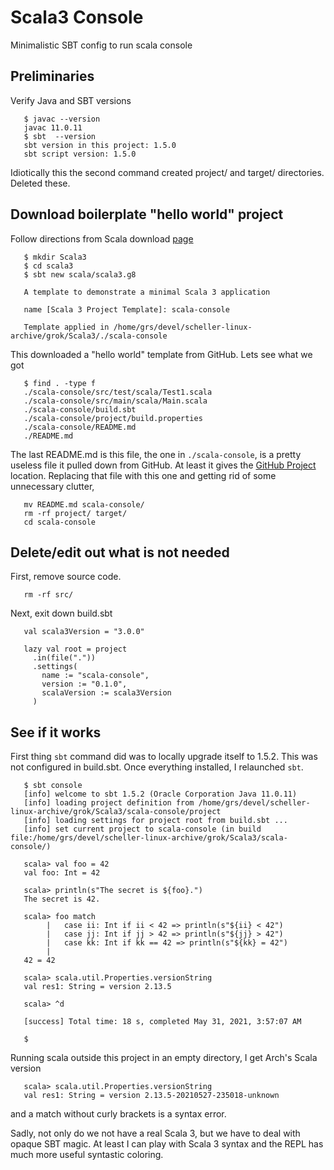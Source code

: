# Scala3 Console

Minimalistic SBT config to run scala console

## Preliminaries

Verify Java and SBT versions

```
   $ javac --version
   javac 11.0.11
   $ sbt  --version
   sbt version in this project: 1.5.0
   sbt script version: 1.5.0
```

Idiotically this the second command created project/ and target/
directories.  Deleted these.

## Download boilerplate "hello world" project

Follow directions from Scala download
[page](https://docs.scala-lang.org/scala3/getting-started.html)

```
   $ mkdir Scala3
   $ cd scala3
   $ sbt new scala/scala3.g8

   A template to demonstrate a minimal Scala 3 application

   name [Scala 3 Project Template]: scala-console

   Template applied in /home/grs/devel/scheller-linux-archive/grok/Scala3/./scala-console
```

This downloaded a "hello world" template from GitHub.  Lets see what we got

```
   $ find . -type f
   ./scala-console/src/test/scala/Test1.scala
   ./scala-console/src/main/scala/Main.scala
   ./scala-console/build.sbt
   ./scala-console/project/build.properties
   ./scala-console/README.md
   ./README.md
```

The last README.md is this file, the one in `./scala-console`, is
a pretty useless file it pulled down from GitHub.  At least it gives the
[GitHub Project](https://github.com/scala/scala3-example-project/)
location.  Replacing that file with this one and getting rid of some
unnecessary clutter,

```
   mv README.md scala-console/
   rm -rf project/ target/
   cd scala-console
```

## Delete/edit out what is not needed

First, remove source code.

```
   rm -rf src/
```

Next, exit down build.sbt

```
   val scala3Version = "3.0.0"

   lazy val root = project
     .in(file("."))
     .settings(
       name := "scala-console",
       version := "0.1.0",
       scalaVersion := scala3Version
     )
```

## See if it works

First thing `sbt` command did was to locally upgrade itself to 1.5.2.
This was not configured in build.sbt.  Once everything installed, I
relaunched `sbt`.

```
   $ sbt console
   [info] welcome to sbt 1.5.2 (Oracle Corporation Java 11.0.11)
   [info] loading project definition from /home/grs/devel/scheller-linux-archive/grok/Scala3/scala-console/project
   [info] loading settings for project root from build.sbt ...
   [info] set current project to scala-console (in build file:/home/grs/devel/scheller-linux-archive/grok/Scala3/scala-console/)

   scala> val foo = 42
   val foo: Int = 42

   scala> println(s"The secret is ${foo}.")
   The secret is 42.

   scala> foo match
        |   case ii: Int if ii < 42 => println(s"${ii} < 42")
        |   case jj: Int if jj > 42 => println(s"${jj} > 42")
        |   case kk: Int if kk == 42 => println(s"${kk} = 42")
        |
   42 = 42

   scala> scala.util.Properties.versionString
   val res1: String = version 2.13.5

   scala> ^d

   [success] Total time: 18 s, completed May 31, 2021, 3:57:07 AM

   $
```

Running scala outside this project in an empty directory, I get
Arch's Scala version

```
   scala> scala.util.Properties.versionString
   val res1: String = version 2.13.5-20210527-235018-unknown
```

and a match without curly brackets is a syntax error.

Sadly, not only do we not have a real Scala 3, but we have to
deal with opaque SBT magic.  At least I can play with Scala 3
syntax and the REPL has much more useful syntastic coloring.
